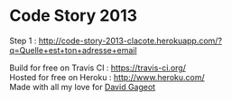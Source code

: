 # Code Story 2013

Step 1 : http://code-story-2013-clacote.herokuapp.com/?q=Quelle+est+ton+adresse+email

Build for free on Travis CI : https://travis-ci.org/  
Hosted for free on Heroku : http://www.heroku.com/  
Made with all my love for [David Gageot](http://blog.javabien.net/)  
